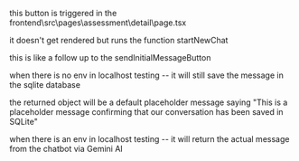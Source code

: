 this button is triggered in the frontend\src\pages\assessment\detail\page.tsx

it doesn't get rendered but runs the function startNewChat

this is like a follow up to the sendInitialMessageButton

when there is no env in localhost testing -- it will still save the message in the sqlite database

the returned object will be a default placeholder message saying "This is a placeholder message confirming that our conversation has been saved in SQLite"

when there is an env in localhost testing -- it will return the actual message from the chatbot via Gemini AI
